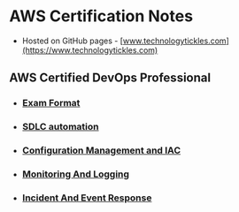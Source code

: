 # AWS Certification Notes
- Hosted on GitHub pages - [www.technologytickles.com](https://www.technologytickles.com)

## AWS Certified DevOps Professional

- ### [Exam Format](https://www.technologytickles.com/devops_professional/exam-format)

- ### [SDLC automation](https://www.technologytickles.com/devops_professional/sdlc) 

- ### [Configuration Management and IAC ](https://www.technologytickles.com/devops_professional/configurationmanagement-IAC) 

- ### [Monitoring And Logging](https://www.technologytickles.com/devops_professional/monitoring)

- ### [Incident And Event Response](https://www.technologytickles.com/devops_professional/incidentandeventresponse)
